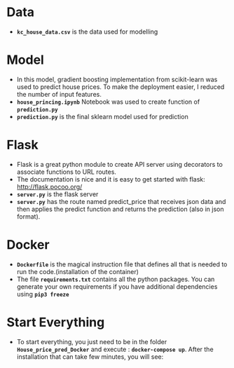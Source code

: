 # Data
- **`kc_house_data.csv`** is the data used for modelling

# Model
- In this model, gradient boosting implementation from scikit-learn was used to predict house prices. To make the deployment easier, I reduced the number of input features.
- **`house_princing.ipynb`** Notebook was used to create function of **`prediction.py`**
- **`prediction.py`** is the final sklearn model used for prediction

# Flask
- Flask is a great python module to create API server using decorators to associate functions to URL routes.
- The documentation is nice and it is easy to get started with flask: http://flask.pocoo.org/
- **`server.py`** is the flask server
- **`server.py`** has the route named predict_price that receives json data and then applies the predict function and returns the prediction (also in json format).

# Docker
- **`Dockerfile`** is the magical instruction file that defines all that is needed to run the code.(installation of the container)
- The file **`requirements.txt`** contains all the python packages. You can generate your own requirements if you have additional dependencies using **`pip3 freeze`**

# Start Everything
- To start everything, you just need to be in the folder **`House_price_pred_Docker`** and execute : **`docker-compose up`**. After the installation that can take few minutes, you will see:
